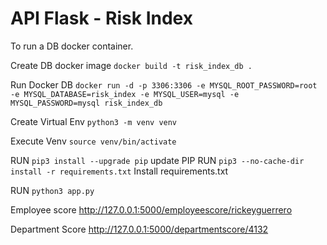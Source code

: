 # API Flask - Risk Index

To run a DB docker container.

Create DB docker image
`docker build -t risk_index_db .`

Run Docker DB
`docker run -d -p 3306:3306 -e MYSQL_ROOT_PASSWORD=root -e MYSQL_DATABASE=risk_index -e MYSQL_USER=mysql -e MYSQL_PASSWORD=mysql risk_index_db`

Create Virtual Env
`python3 -m venv venv`

Execute Venv
`source venv/bin/activate`

RUN `pip3 install --upgrade pip` update PIP
RUN `pip3 --no-cache-dir install -r requirements.txt` Install requirements.txt

RUN `python3 app.py`

Employee score
http://127.0.0.1:5000/employeescore/rickeyguerrero

Department Score
http://127.0.0.1:5000/departmentscore/4132
